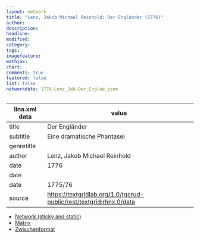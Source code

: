 ```yaml
---
layout: network
title: "Lenz, Jakob Michael Reinhold: Der Engländer (1776)"
author:
description:
headline:
modified:
category:
tags:
imagefeature: 
mathjax: 
chart: 
comments: true
featured: false
list: false
networkdata: 1776-Lenz_Jak-Der_Englae.json
---
```

lina.xml data  | value
------------- | -------------
title|Der Engländer
subtitle|Eine dramatische Phantasei
genretitle|
author|Lenz, Jakob Michael Reinhold
date|1776
date|
date|1775/76
source|https://textgridlab.org/1.0/tgcrud-public/rest/textgrid:rhnx.0/data


* [Network (sticky and static)](/network423)
* [Matrix](/matrix423)
* [Zwischenformat](/lina423 )
